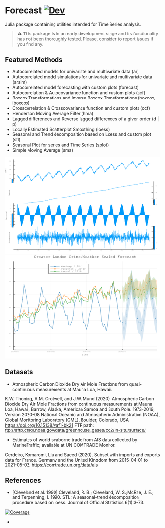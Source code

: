 # Forecast [![Dev](https://img.shields.io/badge/docs-dev-blue.svg)](https://viraltux.github.io/Forecast.jl/dev)

Julia package containing utilities intended for Time Series analysis.

> :warning: This package is in an early development stage and its functionality has not been thoroughly tested. Please, consider to report issues if you find any.

## Featured Methods

* Autocorrelated models for univariate and multivariate data (ar)
* Autocorrelated model simulations for univariate and multivariate data (arsim)
* Autocorrelated model forecasting with custom plots (forecast)
* Autocorrelation & Autocovariance function and custom plots (acf)
* Boxcox Transformations and Inverse Boxcox Transformations (boxcox, iboxcox)
* Crosscorrelation & Crosscovariance function and custom plots (ccf)
* Henderson Moving Average Filter (hma)
* Lagged differences and Reverse lagged differences of a given order (d | p)
* Locally Estimated Scatterplot Smoothing (loess)
* Seasonal and Trend decomposition based on Loess and custom plot (stl) 
* Seasonal Plot for series and Time Series (splot)
* Simple Moving Average (sma)

<img src="./docs/src/images/stl_readme.png">
<img src="./docs/src/images/forecast_readme.png">

## Datasets

* Atmospheric Carbon Dioxide Dry Air Mole Fractions from quasi-continuous measurements at Mauna Loa, Hawaii.

K.W. Thoning, A.M. Crotwell, and J.W. Mund (2020), Atmospheric Carbon Dioxide Dry Air Mole Fractions from continuous measurements at Mauna Loa, Hawaii, Barrow, Alaska, American Samoa and South Pole. 1973-2019, Version 2020-08 National Oceanic and Atmospheric Administration (NOAA), Global Monitoring Laboratory (GML), Boulder, Colorado, USA https://doi.org/10.15138/yaf1-bk21 FTP path: ftp://aftp.cmdl.noaa.gov/data/greenhouse_gases/co2/in-situ/surface/


* Estimates of world seaborne trade from AIS data collected by MarineTraffic; available at UN COMTRADE Monitor.

Cerdeiro, Komaromi, Liu and Saeed (2020). Subset with imports and exports data for France, Germany and the United Kingdom from 2015-04-01 to 2021-05-02.  https://comtrade.un.org/data/ais

## References

* [Cleveland et al. 1990]  Cleveland,  R.  B.;  Cleveland,  W.  S.;McRae, J. E.; and Terpenning, I.  1990.  STL: A seasonal-trend decomposition procedure based on loess. Journal of Official Statistics 6(1):3–73.


[![Coverage](https://codecov.io/gh/viraltux/Forecast.jl/branch/master/graph/badge.svg)](https://codecov.io/gh/viraltux/Forecast.jl)


* 


